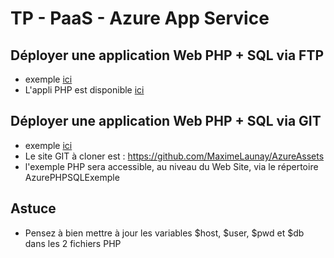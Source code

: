 # TP - PaaS - Azure App Service
## Déployer une application Web PHP + SQL via FTP
* exemple [ici](https://github.com/Azure/azure-content/blob/master/articles/app-service-web/web-sites-php-mysql-deploy-use-ftp.md)
* L'appli PHP est disponible [ici](https://github.com/MaximeLaunay/AzureAssets/tree/master/AzurePHPSQLExemple)

## Déployer une application Web PHP + SQL via GIT
* exemple [ici]( https://github.com/Azure/azure-content/blob/master/articles/app-service-web/web-sites-php-sql-database-deploy-use-git.md)
* Le site GIT à cloner est : https://github.com/MaximeLaunay/AzureAssets
* l'exemple PHP sera accessible, au niveau du Web Site,  via le répertoire AzurePHPSQLExemple

## Astuce
* Pensez à bien mettre à jour les variables $host, $user, $pwd et $db dans les 2 fichiers PHP
